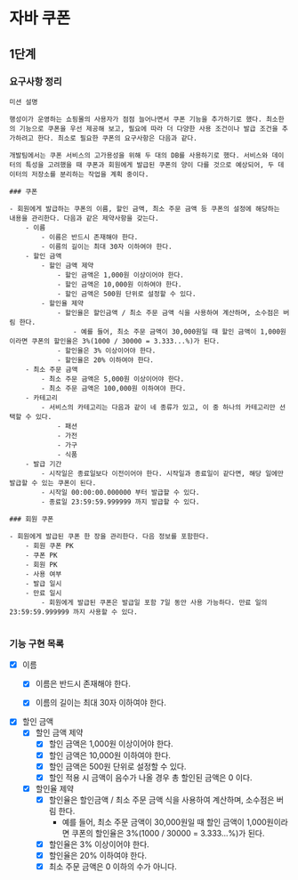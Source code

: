 # 자바 쿠폰

## 1단계

### 요구사항 정리

```
미션 설명

행성이가 운영하는 쇼핑몰의 사용자가 점점 늘어나면서 쿠폰 기능을 추가하기로 했다. 최소한의 기능으로 쿠폰을 우선 제공해 보고, 필요에 따라 더 다양한 사용 조건이나 발급 조건을 추가하려고 한다. 최소로 필요한 쿠폰의 요구사항은 다음과 같다.

개발팀에서는 쿠폰 서비스의 고가용성을 위해 두 대의 DB를 사용하기로 했다. 서비스와 데이터의 특성을 고려했을 때 쿠폰과 회원에게 발급된 쿠폰의 양이 다를 것으로 예상되어, 두 데이터의 저장소를 분리하는 작업을 계획 중이다.

### 쿠폰

- 회원에게 발급하는 쿠폰의 이름, 할인 금액, 최소 주문 금액 등 쿠폰의 설정에 해당하는 내용을 관리한다. 다음과 같은 제약사항을 갖는다.
    - 이름
        - 이름은 반드시 존재해야 한다.
        - 이름의 길이는 최대 30자 이하여야 한다.
    - 할인 금액
        - 할인 금액 제약
            - 할인 금액은 1,000원 이상이어야 한다.
            - 할인 금액은 10,000원 이하여야 한다.
            - 할인 금액은 500원 단위로 설정할 수 있다.
        - 할인율 제약
            - 할인율은 할인금액 / 최소 주문 금액 식을 사용하여 계산하며, 소수점은 버림 한다.
                - 예를 들어, 최소 주문 금액이 30,000원일 때 할인 금액이 1,000원이라면 쿠폰의 할인율은 3%(1000 / 30000 = 3.333...%)가 된다.
            - 할인율은 3% 이상이어야 한다.
            - 할인율은 20% 이하여야 한다.
    - 최소 주문 금액
        - 최소 주문 금액은 5,000원 이상이어야 한다.
        - 최소 주문 금액은 100,000원 이하여야 한다.
    - 카테고리
        - 서비스의 카테고리는 다음과 같이 네 종류가 있고, 이 중 하나의 카테고리만 선택할 수 있다.
            - 패션
            - 가전
            - 가구
            - 식품
    - 발급 기간
        - 시작일은 종료일보다 이전이어야 한다. 시작일과 종료일이 같다면, 해당 일에만 발급할 수 있는 쿠폰이 된다.
        - 시작일 00:00:00.000000 부터 발급할 수 있다.
        - 종료일 23:59:59.999999 까지 발급할 수 있다.

### 회원 쿠폰

- 회원에게 발급된 쿠폰 한 장을 관리한다. 다음 정보를 포함한다.
    - 회원 쿠폰 PK
    - 쿠폰 PK
    - 회원 PK
    - 사용 여부
    - 발급 일시
    - 만료 일시
        - 회원에게 발급된 쿠폰은 발급일 포함 7일 동안 사용 가능하다. 만료 일의 23:59:59.999999 까지 사용할 수 있다.


```

### 기능 구현 목록

- [x] 이름
    - [x] 이름은 반드시 존재해야 한다.
    - [x] 이름의 길이는 최대 30자 이하여야 한다.


- [x] 할인 금액
    - [x] 할인 금액 제약
        - [x] 할인 금액은 1,000원 이상이어야 한다.
        - [x] 할인 금액은 10,000원 이하여야 한다.
        - [x] 할인 금액은 500원 단위로 설정할 수 있다.
        - [x] 할인 적용 시 금액이 음수가 나올 경우 총 할인된 금액은 0 이다.

    - [x] 할인율 제약
        - [x] 할인율은 할인금액 / 최소 주문 금액 식을 사용하여 계산하며, 소수점은 버림 한다.
            - 예를 들어, 최소 주문 금액이 30,000원일 때 할인 금액이 1,000원이라면 쿠폰의 할인율은 3%(1000 / 30000 = 3.333...%)가 된다.
        - [x] 할인율은 3% 이상이어야 한다.
        - [x] 할인율은 20% 이하여야 한다.
        - [x] 최소 주문 금액은 0 이하의 수가 아니다.
